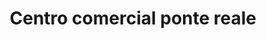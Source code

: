 ---
title: "Centro comercial ponte reale"
url: /barcelona/centro-comercial-ponte-reale/
shop: Einkaufszentrum
---